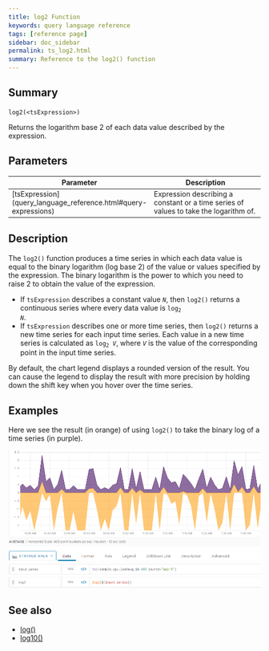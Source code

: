 ```yaml
---
title: log2 Function
keywords: query language reference
tags: [reference page]
sidebar: doc_sidebar
permalink: ts_log2.html
summary: Reference to the log2() function
---
```

## Summary
```
log2(<tsExpression>)
```

Returns the logarithm base 2 of each data value described by the expression.


## Parameters

<table>
<tbody>
<thead>
<tr><th width="20%">Parameter</th><th width="80%">Description</th></tr>
</thead>
<tr>
<td markdown="span"> [tsExpression](query_language_reference.html#query-expressions)</td>
<td markdown="span">Expression describing a constant or a time series of values to take the logarithm of. </td></tr>
</tbody>
</table>

## Description

The `log2()` function produces a  time series in which each data value is equal to the binary logarithm (log base 2) of the value or values specified by the expression. The binary logarithm is the power to which you need to raise 2 to obtain the value of the expression.

* If `tsExpression` describes a constant value _`N`_, then `log2()` returns a continuous series where every data value is <code>log<sub>2</sub> <em>N</em></code>.
* If `tsExpression` describes one or more time series, then `log2()` returns a new time series for each input time series.
Each value in a new time series is calculated as <code>log<sub>2</sub> <em>V</em></code>, where _`V`_ is the value of the corresponding point in the input time series.

By default, the chart legend displays a rounded version of the result. You can cause the legend to display the result with more precision by holding down the shift key when you hover over the time series.

## Examples

Here we see the result (in orange) of using `log2()` to take the binary log of a time series (in purple).

![ts log2 ts](images/ts_log2_time_series.png)


## See also
* [log()](ts_log.html)
* [log10()](ts_log10.html)
